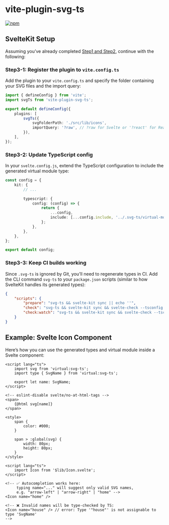 # vite-plugin-svg-ts

[![npm](https://img.shields.io/npm/v/vite-plugin-svg-ts.svg)](https://www.npmjs.com/package/vite-plugin-svg-ts)

## SvelteKit Setup

Assuming you’ve already completed [Step1 and Step2](https://github.com/rayrw/vite-plugin-svg-ts), continue with the following:

### Step3-1: Register the plugin to `vite.config.ts`

Add the plugin to your `vite.config.ts` and specify the folder containing your SVG files and the import query:

```ts
import { defineConfig } from 'vite';
import svgTs from 'vite-plugin-svg-ts';

export default defineConfig({
	plugins: [
		svgTs({
			svgFolderPath: './src/lib/icons',
			importQuery: '?raw', // ?raw for Svelte or '?react' for React
		}),
	],
});
```

### Step3-2: Update TypeScript config

In your `svelte.config.js`, extend the TypeScript configuration to include the generated virtual module type:

```ts
const config = {
	kit: {
		// ...

		typescript: {
			config: (config) => {
				return {
					...config,
					include: [...config.include, '../.svg-ts/virtual-module.d.ts'],
				};
			},
		},
	},
};

export default config;
```

### Step3-3: Keep CI builds working

Since `.svg-ts` is ignored by Git, you’ll need to regenerate types in CI.
Add the CLI command `svg-ts` to your `package.json` scripts (similar to how SvelteKit handles its generated types):

```json
{
	"scripts": {
		"prepare": "svg-ts && svelte-kit sync || echo ''",
		"check": "svg-ts && svelte-kit sync && svelte-check --tsconfig ./tsconfig.json",
		"check:watch": "svg-ts && svelte-kit sync && svelte-check --tsconfig ./tsconfig.json --watch"
	}
}
```

## Example: Svelte Icon Component

Here’s how you can use the generated types and virtual module inside a Svelte component:

```svelte
<script lang="ts">
	import svg from 'virtual:svg-ts';
	import type { SvgName } from 'virtual:svg-ts';

	export let name: SvgName;
</script>

<!-- eslint-disable svelte/no-at-html-tags -->
<span>
	{@html svg[name]}
</span>

<style>
	span {
		color: #000;
	}

	span > :global(svg) {
		width: 80px;
		height: 80px;
	}
</style>
```

```svelte
<script lang="ts">
	import Icon from '$lib/Icon.svelte';
</script>

<!-- ✅ Autocompletion works here:
     typing name="..." will suggest only valid SVG names,
     e.g. "arrow-left" | "arrow-right" | "home" -->
<Icon name="home" />

<!-- ❌ Invalid names will be type-checked by TS:
<Icon name="house" /> // error: Type '"house"' is not assignable to type 'SvgName'
-->
```
